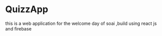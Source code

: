# QuizzApp
this is a web application for the welcome day of soai ,build using react js and firebase 

